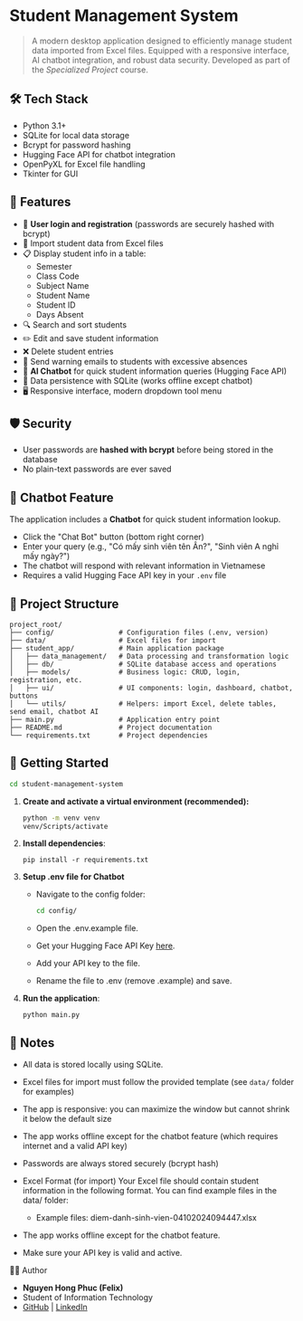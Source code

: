 # Student Management System

> A modern desktop application designed to efficiently manage student data imported from Excel files. Equipped with a responsive interface, AI chatbot integration, and robust data security.
> Developed as part of the *Specialized Project* course.

## 🛠️ Tech Stack
- Python 3.1+
- SQLite for local data storage
- Bcrypt for password hashing
- Hugging Face API for chatbot integration
- OpenPyXL for Excel file handling
- Tkinter for GUI

## 📌 Features

- 🔐 **User login and registration** (passwords are securely hashed with bcrypt)
- 📁 Import student data from Excel files
- 📋 Display student info in a table:
  - Semester
  - Class Code
  - Subject Name
  - Student Name
  - Student ID
  - Days Absent
- 🔍 Search and sort students
- ✏️ Edit and save student information
- ❌ Delete student entries
- 📧 Send warning emails to students with excessive absences
- 🤖 **AI Chatbot** for quick student information queries (Hugging Face API)
- 💾 Data persistence with SQLite (works offline except chatbot)
- 🖥️ Responsive interface, modern dropdown tool menu

## 🛡️ Security
- User passwords are **hashed with bcrypt** before being stored in the database
- No plain-text passwords are ever saved

## 💬 Chatbot Feature

The application includes a **Chatbot** for quick student information lookup.
- Click the "Chat Bot" button (bottom right corner)
- Enter your query (e.g., "Có mấy sinh viên tên Ân?", "Sinh viên A nghỉ mấy ngày?")
- The chatbot will respond with relevant information in Vietnamese
- Requires a valid Hugging Face API key in your `.env` file

## 📁 Project Structure

```plaintext
project_root/
├── config/                # Configuration files (.env, version)
├── data/                  # Excel files for import
├── student_app/           # Main application package
│   ├── data_management/   # Data processing and transformation logic
│   ├── db/                # SQLite database access and operations
│   ├── models/            # Business logic: CRUD, login, registration, etc.
│   ├── ui/                # UI components: login, dashboard, chatbot, buttons
│   └── utils/             # Helpers: import Excel, delete tables, send email, chatbot AI 
├── main.py                # Application entry point
├── README.md              # Project documentation
└── requirements.txt       # Project dependencies
```

## 🚀 Getting Started
  ```bash
  cd student-management-system
  ```
1. **Create and activate a virtual environment (recommended):**
   ```bash
   python -m venv venv
   venv/Scripts/activate
3. **Install dependencies**:
   ```
   pip install -r requirements.txt
2. **Setup .env file for Chatbot**
    - Navigate to the config folder:
      ```bash
      cd config/
    - Open the .env.example file.
    
    - Get your Hugging Face API Key [here](https://huggingface.co/settings/tokens).  
    
    - Add your API key to the file.

    - Rename the file to .env (remove .example) and save.
4. **Run the application**:
   ```
   python main.py
## 📌 Notes
- All data is stored locally using SQLite.
- Excel files for import must follow the provided template (see `data/` folder for examples)
- The app is responsive: you can maximize the window but cannot shrink it below the default size
- The app works offline except for the chatbot feature (which requires internet and a valid API key)
- Passwords are always stored securely (bcrypt hash)

- Excel Format (for import)
Your Excel file should contain student information in the following format.
You can find example files in the data/ folder:
    - Example files: diem-danh-sinh-vien-04102024094447.xlsx
      
- The app works offline except for the chatbot feature.

- Make sure your API key is valid and active.

👨‍💻 Author
- **Nguyen Hong Phuc (Felix)**
- Student of Information Technology
- [GitHub](https://github.com/Hong-Phuc) | [LinkedIn](https://www.linkedin.com/in/nguyen-hong-phuc)
